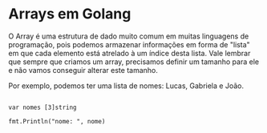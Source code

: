 # Arrays em Golang

O Array é uma estrutura de dado muito comum em muitas linguagens de programação, pois podemos armazenar informações em forma de "lista" em que cada elemento está atrelado à um índice desta lista. Vale lembrar que sempre que criamos um array, precisamos definir um tamanho para ele e não vamos conseguir alterar este tamanho.

Por exemplo, podemos ter uma lista de nomes: Lucas, Gabriela e João.

````

var nomes [3]string

fmt.Println("nome: ", nome)

````